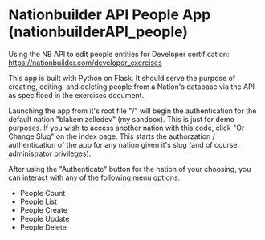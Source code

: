 # Nationbuilder API People App (nationbuilderAPI_people)
Using the NB API to edit people entities for Developer certification: https://nationbuilder.com/developer_exercises

This app is built with Python on Flask. It should serve the purpose of creating, editing, and deleting people from a Nation's database via the API as specificed in the exercises document.

Launching the app from it's root file "/" will begin the authentication for the default nation "blakemizelledev" (my sandbox). This is just for demo purposes. If you wish to access another nation with this code, click "Or Change Slug" on the index page. This starts the authorzation / authentication of the app for any nation given it's slug (and of course, administrator privileges).

After using the "Authenticate" button for the nation of your choosing, you can interact with any of the following menu options:

- People Count
- People List
- People Create
- People Update
- People Delete
